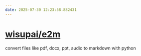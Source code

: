 ```yaml
---
date: 2025-07-30 12:23:58.882431
---
```


# [wisupai/e2m](https://github.com/wisupai/e2m)

convert files like pdf, docx, ppt, audio to markdown with python
